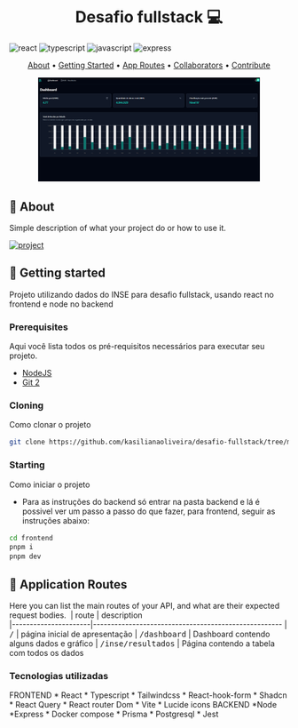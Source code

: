 [JAVASCRIPT__BADGE]: https://img.shields.io/badge/Javascript-000?style=for-the-badge&logo=javascript
[TYPESCRIPT__BADGE]: https://img.shields.io/badge/typescript-D4FAFF?style=for-the-badge&logo=typescript
[REACT__BADGE]: https://img.shields.io/badge/React-005CFE?style=for-the-badge&logo=react
[EXPRESS__BADGE]: https://img.shields.io/badge/express-005CFE?style=for-the-badge&logo=express

[PROJECT__BADGE]: './assets/dashboard.png'
[PROJECT__URL]: https://desafio-fullstack-seven.vercel.app

<h1 align="center" style="font-weight: bold;">Desafio fullstack 💻</h1>

![react][REACT__BADGE]
![typescript][TYPESCRIPT__BADGE]
![javascript][JAVASCRIPT__BADGE]
![express][EXPRESS__BADGE]

<p align="center">
 <a href="#about">About</a> • 
 <a href="#started">Getting Started</a> • 
  <a href="#started">App Routes</a> • 
  <a href="#colab">Collaborators</a> •
 <a href="#contribute">Contribute</a>
</p>


<p align="center">
    <img src="/assets/dashboard.png" alt="Dashboard" width="400px">
</p>

<h2 id="started">📌 About</h2>

Simple description of what your project do or how to use it.

[![project][PROJECT__BADGE]][PROJECT__URL]

<h2 id="started">🚀 Getting started</h2>

Projeto utilizando dados do INSE para desafio fullstack, usando react no frontend e node no backend

<h3>Prerequisites</h3>

Aqui você lista todos os pré-requisitos necessários para executar seu projeto. 

- [NodeJS](https://github.com/)
- [Git 2](https://github.com)

<h3>Cloning</h3>

Como clonar o projeto

```bash
git clone https://github.com/kasilianaoliveira/desafio-fullstack/tree/main
```

<h3>Starting</h3>

Como iniciar o projeto

- Para as instruções do backend só entrar na pasta backend e lá é possivel ver um passo a passo do que fazer, para frontend, seguir as instruções abaixo:

```bash
cd frontend
pnpm i
pnpm dev
```

<h2 id="routes">📍 Application Routes</h2>

Here you can list the main routes of your API, and what are their expected request bodies.
​
| route               | description                                          
|----------------------|-----------------------------------------------------
| <kbd>/</kbd>     | página inicial de apresentação
| <kbd>/dashboard</kbd>     | Dashboard contendo alguns dados e gráfico
| <kbd>/inse/resultados</kbd>    | Página contendo a tabela com todos os dados

<h3>Tecnologias utilizadas</h3>
FRONTEND
    * React
    * Typescript
    * Tailwindcss
    * React-hook-form
    * Shadcn
    * React Query
    * React router Dom
    * Vite
    * Lucide icons
BACKEND
    *Node
    *Express
    * Docker compose
    * Prisma
    * Postgresql
    * Jest 
